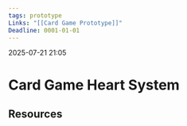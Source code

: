 ```yaml
---
tags: prototype
Links: "[[Card Game Prototype]]"
Deadline: 0001-01-01
---
```

2025-07-21 21:05
# Card Game Heart System

## Resources





